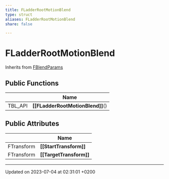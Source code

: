 ```yaml
---
title: FLadderRootMotionBlend
type: struct
aliases: FLadderRootMotionBlend
share: false

---
```


# FLadderRootMotionBlend





Inherits from [FBlendParams](/docs/SDK/Source/Classes/structFBlendParams.md)

## Public Functions

|                | Name           |
| -------------- | -------------- |
| TBL_API | **[[FLadderRootMotionBlend]]**() |

## Public Attributes

|                | Name           |
| -------------- | -------------- |
| FTransform | **[[StartTransform]]**  |
| FTransform | **[[TargetTransform]]**  |

-------------------------------

Updated on 2023-07-04 at 02:31:01 +0200